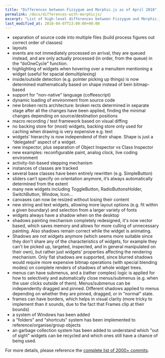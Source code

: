 ```yaml
---
title: "Differences between Fizzygum and Morphic.js as of April 2018"
permalink: /docs/differences-with-morphicjs/
excerpt: "List of high-level differences between Fizzygum and Morphic.js"
last_modified_at: 2018-04-07T13:00:00+00:00
---
```


 * separation of source code into multiple files (build process figures out correct order of classes)
 * layouts
 * events are not immediately processed on arrival, they are queued instead, and are only actually processed (in order, from the queue) in the “doOneCycle” function.
 * highlighting of widgets when hovering over a menuitem mentioning a widget (useful for spacial demultiplexing)
 * inside/outside detection (e.g. pointer picking up things) is now determined mathematically based on shape instead of bein bitmap-based
 * support for "non-native" language (coffeescript)
 * dynamic loading of environment from source code
 * new broken rects architecture: broken rects determined in separate stage after all the changes have been applied, finding the minimal changes depending on source/destination positions
 * macro recording / test framework based on visual diffing
 * no backing store for (most) widgets, backing store only used for caching when drawing is very expensive e.g. text
 * widgets’ hierarchy is now independend of their shape. Shape is just a “delegated” aspect of a widget.
 * new inspector, plus separation of Object Inspector vs Class Inspector
 * new examples: reconfigurable paint, analog clock, live coding environment
 * activity-list-based stepping mechanism
 * instances of classes are tracked
 * several base classes have been entirely rewritten (e.g. SimpleButton)
 * sliders can’t specify on orientation anymore, it’s always automatically determined from the extent
 * many new widgets including ToggleButton, RadioButtonsHolder, SwitchButton, Window, Icon...
 * canvases can now be resized without losing their content
 * new string and text widgets, allowing more layout options (e.g. fit within a given boundary) and selection from a larger variety of fonts
 * widgets always have a shadow when on the desktop
 * shadows painting mechanism completely redesigned, it's now vector based, which saves memory and allows for more culling of unnecessary painting. Also shadows remain correct while the widget is animating.
 * Shadows are not widgets anymore (which seems more suitable since they don't share any of the characteristics of widgets, for example they can't be picked up, targeted, inspected, and in general manipulated on their own), but rather just widgets' properties affecting the rendering mechanism. Only flat shadows are supported, since blurred shadows would require more expensive bitmap operations (with special blending modes) on complete renders of shadows of whole widget trees.
 * menus can have submenus, and a (rather complex) logic is applied for how to selectively and automatically close menus/submenus (e.g. when the user clicks outside of them). Menus/submenus can be independently dragged and pinned. Different shadows applied to menus depending on whether they are pinned, dragged, or in "normal" state.
 * frames can have borders, which helps in visual clarity (more tricky to implement than it sounds, due to the fact that Frames clip at their bounds)
 * a system of Windows has been added
 * a "folders" and "shortcuts" system has been implemented to reference/organise/group objects
 * an garbage collection system has been added to understand which "out of sight" widgets can be recycled and which ones still have a chance of being used.
 
 For more details, please reference the [complete list of 2000+ commits](https://github.com/davidedc/Fizzygum/commits/master).